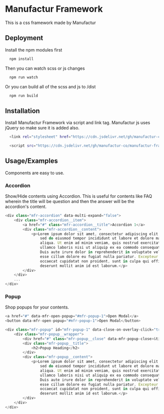
# Manufactur Framework

This is a css framework made by Manufactur

## Deployment

Install the npm modules first

```bash
  npm install
```

Then you can watch scss or js changes

```bash
  npm run watch
```

Or you can build all of the scss and js to /dist

```bash
  npm run build
```
## Installation

Install Manufactur Framework via script and link tag. Manufactur js uses jQuery so make sure it is added also.

```bash
  <link rel="stylesheet" href="https://cdn.jsdelivr.net/gh/manufactur-co/manufactur-framework/dist/manufactur.css">

  <script src="https://cdn.jsdelivr.net/gh/manufactur-co/manufactur-framework/dist/manufactur.js"></script>
```
## Usage/Examples
Components are easy to use.
### Accordion
Show/Hide contents using Accordion. This is useful for contents like FAQ wherein the title will be question and then the answer will be the accordion's content.
```javascript
<div class="mfr-accordion" data-multi-expand="false">
    <div class="mfr-accordion__item">
        <a href="#" class="mfr-accordion__title">Accordion 1</a>
        <div class="mfr-accordion__content">
            <p>Lorem ipsum dolor sit amet, consectetur adipiscing elit, 
                sed do eiusmod tempor incididunt ut labore et dolore magna 
                aliqua. Ut enim ad minim veniam, quis nostrud exercitation 
                ullamco laboris nisi ut aliquip ex ea commodo consequat. 
                Duis aute irure dolor in reprehenderit in voluptate velit 
                esse cillum dolore eu fugiat nulla pariatur. Excepteur sint 
                occaecat cupidatat non proident, sunt in culpa qui officia 
                deserunt mollit anim id est laborum.</p>
        </div>
    </div>
    ...
</div>
```
### Popup
Shop popups for your contents.
```javascript
<a href="#" data-mfr-open-popup="#mfr-popup-1">Open Modal</a> 
<button data-mfr-open-popup="#mfr-popup-1">Open Modal</button>

<div class="mfr-popup" id="mfr-popup-1" data-close-on-overlay-click="true">
    <div class="mfr-popup__wrapper">
        <div href="#" class="mfr-popup__close" data-mfr-popup-close>&times;</div>
        <div class="mfr-popup__title">
            <h2>Popup Heading</h2>
        </div>
        <div class="mfr-popup__content">
            <p>Lorem ipsum dolor sit amet, consectetur adipiscing elit, 
                sed do eiusmod tempor incididunt ut labore et dolore magna 
                aliqua. Ut enim ad minim veniam, quis nostrud exercitation 
                ullamco laboris nisi ut aliquip ex ea commodo consequat. 
                Duis aute irure dolor in reprehenderit in voluptate velit 
                esse cillum dolore eu fugiat nulla pariatur. Excepteur sint 
                occaecat cupidatat non proident, sunt in culpa qui officia 
                deserunt mollit anim id est laborum.</p>
        </div>
    </div>
</div>
```

